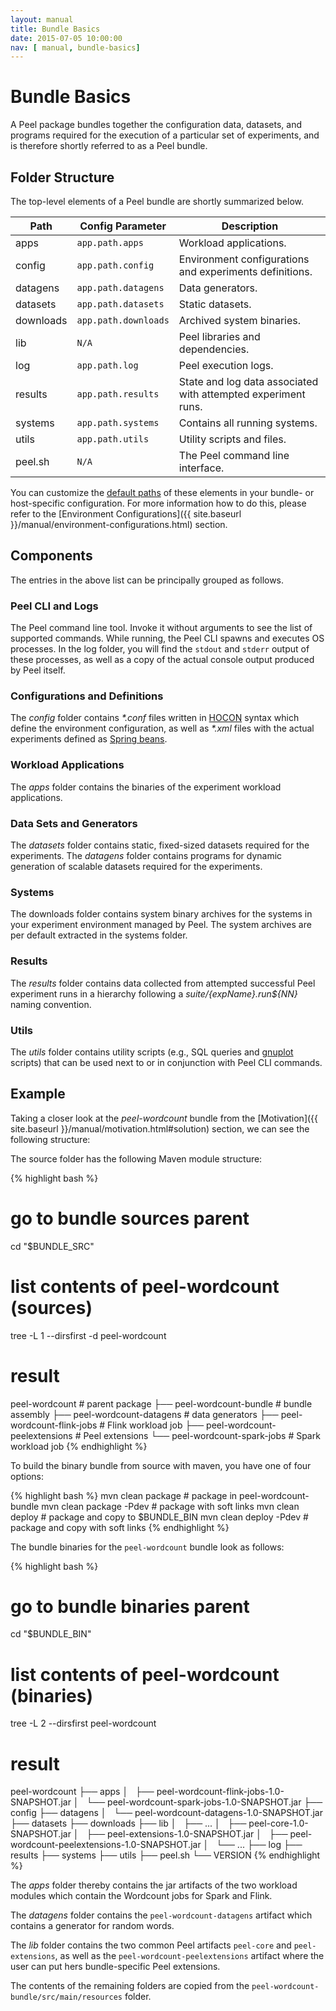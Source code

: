 ```yaml
---
layout: manual
title: Bundle Basics
date: 2015-07-05 10:00:00
nav: [ manual, bundle-basics]
---
```


# Bundle Basics

A Peel package bundles together the configuration data, datasets, and programs required for the execution of a particular set of experiments, and is therefore shortly referred to as a Peel bundle.

## Folder Structure

The top-level elements of a Peel bundle are shortly summarized below.

| Path      | Config Parameter     | Description                                                   |
| --------- | -------------------- | ------------------------------------------------------------- |
| apps      | `app.path.apps`      | Workload applications.                                        |
| config    | `app.path.config`    | Environment configurations and experiments definitions.       |
| datagens  | `app.path.datagens`  | Data generators.                                              |
| datasets  | `app.path.datasets`  | Static datasets.                                              |
| downloads | `app.path.downloads` | Archived system binaries.                                     |
| lib       | `N/A`                | Peel libraries and dependencies.                              |
| log       | `app.path.log`       | Peel execution logs.                                          |
| results   | `app.path.results`   | State and log data associated with attempted experiment runs. |
| systems   | `app.path.systems`   | Contains all running systems.                                 |
| utils     | `app.path.utils`     | Utility scripts and files.                                    |
| peel.sh   | `N/A`                | The Peel command line interface.                              |

You can customize the [default paths](https://github.com/stratosphere/peel/blob/master/peel-core/src/main/resources/reference.peel.conf) of these elements in your bundle- or host-specific configuration. For more information how to do this, please refer to the [Environment Configurations]({{ site.baseurl }}/manual/environment-configurations.html) section.

## Components

The entries in the above list can be principally grouped as follows.

### Peel CLI and Logs

The Peel command line tool. Invoke it without arguments to see the list of supported commands. While running, the Peel CLI spawns and executes OS processes. In the log folder, you will find the `stdout` and `stderr` output of these processes, as well as a copy of the actual console output produced by Peel itself.

### Configurations and Definitions

The *config* folder contains *\*.conf* files written in [HOCON](https://github.com/typesafehub/config/blob/master/HOCON.md) syntax which define the environment configuration, as well as *\*.xml* files with the actual experiments defined as [Spring beans](http://docs.spring.io/spring/docs/current/spring-framework-reference/html/xsd-config.html).

### Workload Applications

The *apps* folder contains the binaries of the experiment workload applications.

### Data Sets and Generators

The *datasets* folder contains static, fixed-sized datasets required for the experiments. The *datagens* folder contains programs for dynamic generation of scalable datasets required for the experiments.

### Systems

The downloads folder contains system binary archives for the systems in your experiment environment managed by Peel. The system archives are per default extracted in the systems folder.

### Results

The *results* folder contains data collected from attempted successful Peel experiment runs in a hierarchy following a *${suite}/${expName}.run${NN}* naming convention.

### Utils

The *utils* folder contains utility scripts (e.g., SQL queries and [gnuplot](http://www.gnuplot.info/) scripts) that can be used next to or in conjunction with Peel CLI commands.

## Example

Taking a closer look at the *peel-wordcount* bundle from the [Motivation]({{ site.baseurl }}/manual/motivation.html#solution) section, we can see the following structure:

The source folder has the following Maven module structure:

{% highlight bash %}
# go to bundle sources parent
cd "$BUNDLE_SRC"
# list contents of peel-wordcount (sources)
tree -L 1 --dirsfirst -d peel-wordcount
# result
peel-wordcount                       # parent package
├── peel-wordcount-bundle            # bundle assembly
├── peel-wordcount-datagens          # data generators
├── peel-wordcount-flink-jobs        # Flink workload job
├── peel-wordcount-peelextensions    # Peel extensions
└── peel-wordcount-spark-jobs        # Spark workload job
{% endhighlight %}

To build the binary bundle from source with maven, you have one of four options:

{% highlight bash %}
mvn clean package       # package in peel-wordcount-bundle
mvn clean package -Pdev # package with soft links
mvn clean deploy        # package and copy to $BUNDLE_BIN
mvn clean deploy -Pdev  # package and copy with soft links
{% endhighlight %}

The bundle binaries for the `peel-wordcount` bundle look as follows:

{% highlight bash %}
# go to bundle binaries parent
cd "$BUNDLE_BIN"
# list contents of peel-wordcount (binaries)
tree -L 2 --dirsfirst peel-wordcount
# result
peel-wordcount
├── apps
│   ├── peel-wordcount-flink-jobs-1.0-SNAPSHOT.jar
│   └── peel-wordcount-spark-jobs-1.0-SNAPSHOT.jar
├── config
├── datagens
│   └── peel-wordcount-datagens-1.0-SNAPSHOT.jar
├── datasets
├── downloads
├── lib
│   ├── ...
│   ├── peel-core-1.0-SNAPSHOT.jar
│   ├── peel-extensions-1.0-SNAPSHOT.jar
│   ├── peel-wordcount-peelextensions-1.0-SNAPSHOT.jar
│   └── ...
├── log
├── results
├── systems
├── utils
├── peel.sh
└── VERSION
{% endhighlight %}

The *apps* folder thereby contains the jar artifacts of the two workload modules which contain the Wordcount jobs for Spark and Flink. 

The *datagens* folder contains the `peel-wordcount-datagens` artifact which contains a generator for random words. 

The *lib* folder contains the two common Peel artifacts `peel-core` and `peel-extensions`, as well as the `peel-wordcount-peelextensions` artifact where the user can put hers bundle-specific Peel extensions.

The contents of the remaining folders are copied from the `peel-wordcount-bundle/src/main/resources` folder.